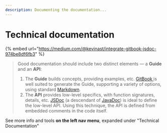 ```yaml
---
description: Documenting the documentation...
---
```


# Technical documentation

{% embed url="https://medium.com/@kevinast/integrate-gitbook-jsdoc-974be8df6fb3" %}

> Good documentation should include two distinct elements — a **Guide** and an **API**:
>
> 1. The **Guide** builds concepts, providing examples, etc. [GitBook ](https://github.com/GitbookIO/gitbook)is well suited to generate the Guide, supporting a variety of options, using standard [Markdown](https://en.wikipedia.org/wiki/Markdown).
> 2. The **API** provides low-level specifics, with function signatures, details, etc. [JSDoc](http://usejsdoc.org/) \(a descendant of [JavaDoc](https://en.wikipedia.org/wiki/Javadoc)\) is ideal to define the low-level API. Using this technique, the API is defined from embedded comments in the code itself.

See more info and tools **on the left nav menu**, expanded under "Technical Documentation"

